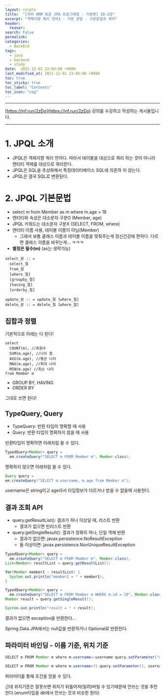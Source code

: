 ```yaml
---
layout: single
title:  "[자바 ORM 표준 JPA 프로그래밍 - 기본편] 10-2강"
excerpt: "객체지향 쿼리 언어1 - 기본 문법 - 기본문법과 쿼리"
header:
  teaser: 
search: False
permalink:
categories: 
  - BackEnd
tags:
  - java
  - backend
  - study
date:  2021-12-01 23:00:00 +0900
last_modified_at: 2021-12-01 23:00:00 +0900
toc: true
toc_sticky: true
toc_label: "Contents"
toc_icon: "cog"
---
```

---

[https://inf.run/2zDo](https://inf.run/2zDo) 강의를 수강하고 작성하는 게시물입니다.

---

# 1. JPQL 소개

- JPQL은 객체지향 쿼리 언어다. 따라서 테이블을 대상으로 쿼리 하는 것이 아니라 엔티티 객체를 대상으로 쿼리한다.
- JPQL은 SQL을 추상화해서 특정데이터베이스 SQL에 의존하 지 않는다.
- JPQL은 결국 SQL로 변환된다.

# 2. JPQL 기본문법

- select m from Member as m where m.age > 18
- 엔티티와 속성은 대소문자 구분O (Member, age)
- JPQL 키워드는 대소문자 구분X (SELECT, FROM, where)
- 엔티티 이름 사용, 테이블 이름이 아님(Member) 
  - 그래서 보통 클래스 이름과 테이블 이름을 맞춰주는게 정신건강에 편하다. 다르면 클래스 이름을 바꾸는게... ㅋㅋㅋ
- **별칭은 필수(m)** (as는 생략가능)

```
select_문 :: = 
  select_절
  from_절 
  [where_절] 
  [groupby_절] 
  [having_절] 
  [orderby_절]

update_문 :: = update_절 [where_절] 
delete_문 :: = delete_절 [where_절]
```

## 집합과 정렬

기본적으로 아래는 다 된다!

```
select
  COUNT(m), //회원수
  SUM(m.age), //나이 합
  AVG(m.age), //평균 나이 
  MAX(m.age), //최대 나이 
  MIN(m.age) //최소 나이
from Member m
```

- GROUP BY, HAVING 
- ORDER BY

그대로 쓰면 된다!

## TypeQuery, Query

- TypeQuery: 반환 타입이 명확할 때 사용
- Query: 반환 타입이 명확하지 않을 때 사용

반환타입이 명확하면 아래처럼 쓸 수 있다.

```java
TypedQuery<Member> query =
  em.createQuery("SELECT m FROM Member m", Member.class);

```

명확하지 않으면 아래처럼 쓸 수 있다.

```java
Query query =
em.createQuery("SELECT m.username, m.age from Member m");
```

username은 string이고 age라서 타입정보가 다르거나 받을 수 없을때 사용한다.

## 결과 조회 API

- query.getResultList(): 결과가 하나 이상일 때, 리스트 반환 
  - 결과가 없으면 빈리스트 반환
- query.getSingleResult(): 결과가 정확히 하나, 단일 객체 반환
  - 결과가 없으면: javax.persistence.NoResultException
  - 둘 이상이면: javax.persistence.NonUniqueResultException

```java
TypedQuery<Member> query =
  em.createQuery("SELECT m FROM Member m", Member.class);
List<Member> resultList = query.getResultList();

for(Member member1 : resultList) {
  System.out.println("member1 = " + member1);
}
```

```java
TypedQuery<Member> query =
  em.createQuery("SELECT m FROM Member m WHERE m.id = 10", Member.class);
Member result = query.getSingleResult();

System.out.println("result = " + result);
```

결과가 없으면 exception을 반환한다...

Spring Data JPA에서는 null값을 반환하거나 Optional로 반환한다.

## 파라미터 바인딩 - 이름 기준, 위치 기준

```java
SELECT m FROM Member m where m.username=:username query.setParameter("username", usernameParam);
```

```java
SELECT m FROM Member m where m.username=?1 query.setParameter(1, usernameParam);
```

파라미터를 통해 조건을 얻을 수 있다.

근데 위치기준은 잘못쓰면 위치가 뒤틀어져(밀려)버릴 수 있기때문에 안쓰는 것을 추천한다.(enum타입을 db에서 안쓰는 것과 비슷한 원리)
